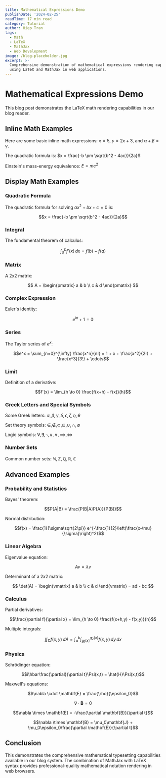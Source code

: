 ```yaml
---
title: Mathematical Expressions Demo
publishDate: '2024-02-25'
readTime: 17 min read
category: Tutorial
author: Hiep Tran
tags:
  - Math
  - LaTeX
  - MathJax
  - Web Development
image: /blog-placeholder.jpg
excerpt: >-
  Comprehensive demonstration of mathematical expressions rendering capabilities
  using LaTeX and MathJax in web applications.
---
```


# Mathematical Expressions Demo

This blog post demonstrates the LaTeX math rendering capabilities in our blog reader.

## Inline Math Examples

Here are some basic inline math expressions: $x = 5$, $y = 2x + 3$, and $\alpha + \beta = \gamma$.

The quadratic formula is: $x = \frac{-b \pm \sqrt{b^2 - 4ac}}{2a}$

Einstein's mass-energy equivalence: $E = mc^2$

## Display Math Examples

### Quadratic Formula

The quadratic formula for solving $ax^2 + bx + c = 0$ is:

$$x = \frac{-b \pm \sqrt{b^2 - 4ac}}{2a}$$

### Integral

The fundamental theorem of calculus:

$$\int_a^b f'(x) \, dx = f(b) - f(a)$$

### Matrix

A 2x2 matrix:

$$
A = \begin{pmatrix}
a & b \\
c & d
\end{pmatrix}
$$

### Complex Expression

Euler's identity:

$$e^{i\pi} + 1 = 0$$

### Series

The Taylor series of $e^x$:

$$e^x = \sum_{n=0}^{\infty} \frac{x^n}{n!} = 1 + x + \frac{x^2}{2!} + \frac{x^3}{3!} + \cdots$$

### Limit

Definition of a derivative:

$$f'(x) = \lim_{h \to 0} \frac{f(x+h) - f(x)}{h}$$

### Greek Letters and Special Symbols

Some Greek letters: $\alpha, \beta, \gamma, \delta, \epsilon, \zeta, \eta, \theta$

Set theory symbols: $\in, \notin, \subset, \subseteq, \cup, \cap, \emptyset$

Logic symbols: $\forall, \exists, \neg, \wedge, \vee, \implies, \iff$

### Number Sets

Common number sets: $\mathbb{N}, \mathbb{Z}, \mathbb{Q}, \mathbb{R}, \mathbb{C}$

## Advanced Examples

### Probability and Statistics

Bayes' theorem:

$$P(A|B) = \frac{P(B|A)P(A)}{P(B)}$$

Normal distribution:

$$f(x) = \frac{1}{\sigma\sqrt{2\pi}} e^{-\frac{1}{2}\left(\frac{x-\mu}{\sigma}\right)^2}$$

### Linear Algebra

Eigenvalue equation:

$$Av = \lambda v$$

Determinant of a 2x2 matrix:

$$
\det(A) = \begin{vmatrix}
a & b \\
c & d
\end{vmatrix} = ad - bc
$$

### Calculus

Partial derivatives:

$$\frac{\partial f}{\partial x} = \lim_{h \to 0} \frac{f(x+h,y) - f(x,y)}{h}$$

Multiple integrals:

$$\iint_D f(x,y) \, dA = \int_a^b \int_{g_1(x)}^{g_2(x)} f(x,y) \, dy \, dx$$

### Physics

Schrödinger equation:

$$i\hbar\frac{\partial}{\partial t}\Psi(x,t) = \hat{H}\Psi(x,t)$$

Maxwell's equations:

$$\nabla \cdot \mathbf{E} = \frac{\rho}{\epsilon_0}$$

$$\nabla \cdot \mathbf{B} = 0$$

$$\nabla \times \mathbf{E} = -\frac{\partial \mathbf{B}}{\partial t}$$

$$\nabla \times \mathbf{B} = \mu_0\mathbf{J} + \mu_0\epsilon_0\frac{\partial \mathbf{E}}{\partial t}$$

## Conclusion

This demonstrates the comprehensive mathematical typesetting capabilities available in our blog system. The combination of MathJax with LaTeX syntax provides professional-quality mathematical notation rendering in web browsers.
